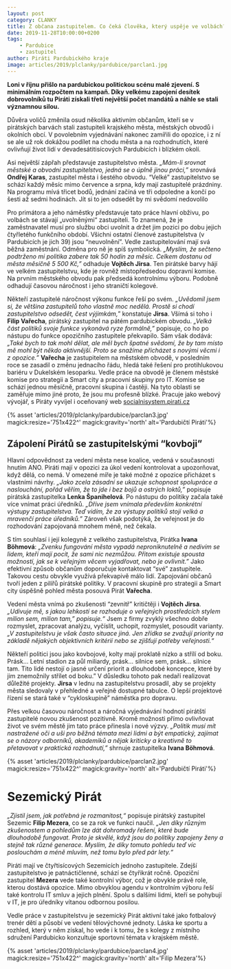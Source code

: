 ```yaml
---
layout: post
category: CLANKY
title: Z občana zastupitelem. Co čeká člověka, který uspěje ve volbách?
date: 2019-11-28T10:00:00+0200
tags: 
    - Pardubice
    - zastupitel
author: Piráti Pardubického kraje
image: articles/2019/plclanky/pardubice/parclan1.jpg
---
```


**Loni v říjnu přišlo na pardubickou politickou scénu malé zjevení. S minimálním rozpočtem na kampaň. Díky velkému zapojení desítek dobrovolníků tu Piráti získali třetí největší počet mandátů a náhle se stali významnou silou.**


Důvěra voličů změnila osud několika aktivním občanům, kteří se v pirátských barvách stali zastupiteli krajského města, městských obvodů i okolních obcí. V povolebním vyjednávání nakonec zamířili do opozice, i z ní se ale už rok dokážou podílet na chodu města a na rozhodnutích, které ovlivňují život lidí v devadesátitisícových Pardubicích i blízkém okolí.


Asi největší zápřah představuje zastupitelstvo města. *„Mám-li srovnat městské a obvodní zastupitelstvo, jedná se o úplně jinou práci,”* srovnává **Ondřej Karas**, zastupitel města i šestého obvodu. “Velké” zastupitelstvo se schází každý měsíc mimo července a srpna, kdy mají zastupitelé prázdniny. Na programu mívá třicet bodů, jednání začíná ve tři odpoledne a končí po šesti až sedmi hodinách.
Jít si to jen odsedět by mi svědomí nedovolilo


Pro primátora a jeho náměstky představuje tato práce hlavní obživu, po volbách se stávají „uvolněnými“ zastupiteli. To znamená, že je zaměstnavatel musí pro službu obci uvolnit a držet jim pozici po dobu jejich čtyřletého funkčního období. Všichni ostatní členové zastupitelstva (v Pardubicích je jich 39) jsou “neuvolnění”. Vedle zastupitelování mají svá běžná zaměstnání. Odměna pro ně je spíš symbolická. *„Myslím, že sečteno podtrženo mi politika zabere tak 50 hodin za měsíc. Celkem dostanu od města měsíčně 5 500 Kč,”* odhaduje **Vojtěch Jirsa**. 
Ten pirátské barvy hájí ve velkém zastupitelstvu, kde je rovněž místopředsedou dopravní komise. Na prvním městského obvodu pak předsedá kontrolnímu výboru. Podobně odhadují časovou náročnost i jeho straničtí kolegové.


Někteří zastupitelé náročnost výkonu funkce řeší po svém. *„Uvědomil jsem si, že většina zastupitelů toho vlastně moc nedělá. Prostě si chodí zastupitelstvo odsedět, čest výjimkám,*” konstatuje **Jirsa**. Všímá si toho i **Filip Vařecha**, pirátský zastupitel na pátém pardubickém obvodu. *„Velká část politiků svoje funkce vykonává ryze formálně,”* popisuje, co ho po nástupu do funkce opozičního zastupitele překvapilo. Sám však dodává: *„Také bych to tak mohl dělat, ale měl bych špatné svědomí, že by tam místo mě mohl být někdo aktivnější. Proto se snažíme přicházet s novými věcmi i z opozice.”* **Vařecha** je zastupitelem na městském obvodě, v posledním roce se zasadil o změnu jednacího řádu, hledá také řešení pro protihlukovou bariéru v Dukelském lesoparku. Vedle práce na obvodě je členem městské komise pro strategii a Smart city a pracovní skupiny pro IT. Komise se schází jednou měsíčně, pracovní skupina i častěji. Na tyto oblasti se zaměřuje mimo jiné proto, že jsou mu profesně blízké. Pracuje jako webový vývojář, s Piráty vyvíjel i oceňovaný web [socialnisystem.pirati.cz](http://socialnisystem.pirati.cz) 

{% asset 'articles/2019/plclanky/pardubice/parclan3.jpg' magick:resize='751x422^' 
magick:gravity='north' alt='Pardubičtí Piráti'%}


## Zápolení Pirátů se zastupitelskými “kovboji”


Hlavní odpovědnost za vedení města nese koalice, vedená v současnosti hnutím ANO. Piráti mají v opozici za úkol vedení kontrolovat a upozorňovat, když dělá, co nemá. V omezené míře je také možné z opozice přicházet s vlastními návrhy. *„Jako zcela zásadní se ukazuje schopnost spolupráce a naslouchání, pořád věřím, že to jde i bez bojů a ostrých loktů,”* popisuje pirátská zastupitelka **Lenka Španihelová**. 
Po nástupu do politiky začala také více vnímat práci úředníků. 
*„Dříve jsem vnímala především konkrétní výstupy zastupitelstva. Teď vidím, že za výstupy politiků stojí velká a mravenčí práce úředníků.”* Zároveň však podotýká, že veřejnost je do rozhodování zapojovaná mnohem méně, než čekala.


 S tím souhlasí i její kolegyně z velkého zastupitelstva, Pirátka **Ivana Böhmová**: *„Zvenku fungování města vypadá neproniknutelně a nedivím se lidem, kteří mají pocit, že sami nic nezmůžou. Přitom existuje spousta možností, jak se k veřejným věcem vyjadřovat, nebo je ovlivnit.”* Jako efektivní způsob občanům doporučuje kontaktovat “své” zastupitele. Takovou cestu obvykle využívá překvapivě málo lidí. Zapojování občanů tvoří jeden z pilířů pirátské politiky. V pracovní skupině pro strategii a Smart city úspěšně pohled města posouvá Pirát **Vařecha**.
 
 
Vedení města vnímá po zkušenosti “zevnitř” kritičtěji i **Vojtěch Jirsa**. *„Udivuje mě, s jakou lehkostí se rozhoduje o veřejných prostředcích stylem milion sem, milion tam,” popisuje.“* Jsem z firmy zvyklý všechno dobře rozmyslet, zpracovat analýzu, vyčíslit, uchopit, rozmyslet, posoudit varianty. *„V zastupitelstvu je však často situace jiná. Jen zřídka se zvažují priority na základě nějakých objektivních kritérií nebo se zjišťují potřeby veřejnosti.“* 

Někteří politici jsou jako kovbojové, kolty mají proklatě nízko a střílí od boku. Prásk… Letní stadion za půl miliardy, prásk… silnice sem, prásk… silnice tam. Tito lidé nestojí o jasné určení priorit a dlouhodobé koncepce, které by jim znemožnily střílet od boku.” V důsledku tohoto pak nedaří realizovat důležité projekty. **Jirsa** v lednu na zastupitelstvu prosadil, aby se projekty města sledovaly v přehledné a veřejně dostupné tabulce. O lepší projektové řízení se stará také v “cykloskupině” náměstka pro dopravu.


Přes velkou časovou náročnost a náročná vyjednávání hodnotí pirátští zastupitelé novou zkušenost pozitivně. Kromě možnosti přímo ovlivňovat život ve svém městě jim tato práce přinesla i nové výzvy. *„Politik musí mít nastražené oči a uši pro běžná témata mezi lidmi a být empatický, zajímat se o názory odborníků, akademiků a nějak kriticky a kreativně to přetavovat v praktická rozhodnutí,”* shrnuje zastupitelka **Ivana Böhmová**.


{% asset 'articles/2019/plclanky/pardubice/parclan2.jpg' magick:resize='751x422^' 
magick:gravity='north' alt='Pardubičtí Piráti'%}


# Sezemický Pirát


*„Zjistil jsem, jak potřebná je rozmanitost,“* popisuje pirátský zastupitel Sezemic **Filip Mezera**, co se za rok ve funkci naučil. *„Jen díky různým zkušenostem a pohledům lze dát dohromady řešení, které bude dlouhodobě fungovat. Proto je skvělé, když jsou do politiky zapojeny ženy a stejně tak různé generace. Myslím, že díky tomuto pohledu teď víc poslouchám a méně mluvím, než tomu bylo před pár lety.“*

Piráti mají ve čtyřtisícových Sezemicích jednoho zastupitele. Zdejší zastupitelstvo je patnáctičlenné, schází se čtyřikrát ročně. Opoziční zastupitel **Mezera** vede také kontrolní výbor, což je obvykle právě role, kterou dostává opozice. Mimo obvyklou agendu v kontrolním výboru řeší také kontrolu IT smluv a jejich plnění. Spolu s dalšími lidmi, kteří se pohybují v IT, je pro úředníky vítanou odbornou posilou. 

Vedle práce v zastupitelstvu je sezemický Pirát aktivní také jako fotbalový trenér dětí a působí ve vedení tělovýchovné jednoty. Láska ke sportu a rozhled, který v něm získal, ho vede i k tomu, že s kolegy z místního sdružení Pardubicko konzultuje sportovní témata v krajském městě. 

{% asset 'articles/2019/plclanky/pardubice/parclan4.jpg' magick:resize='751x422^' 
magick:gravity='north' alt='Filip Mezera'%}
